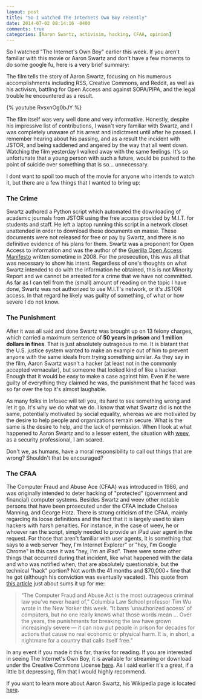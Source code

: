 ```yaml
---
layout: post
title: "So I watched The Internets Own Boy recently"
date: 2014-07-02 08:14:16 -0400
comments: true
categories: [Aaron Swartz, activisim, hacking, CFAA, opinion]
---
```


So I watched "The Internet's Own Boy" earlier this week.  If you aren't familiar with this movie or Aaron Swartz and don't have a few moments to do some google fu, here is a very brief summary:

The film tells the story of Aaron Swartz, focusing on his numerous accomplishments including RSS, Creative Commons, and Reddit, as well as his activism, battling for Open Access and against SOPA/PIPA, and the legal trouble he encountered as a result.


{% youtube RvsxnOg0bJY %}


The film itself was very well done and very informative.  Honestly, despite his impressive list of contributions, I wasn't very familiar with Swartz, and I was completely unaware of his arrest and indictment until after he passed.
I remember hearing about his passing, and as a result the incident with JSTOR, and being saddened and angered by the way that all went down.  Watching the film yesterday I walked away with the same feelings.  It's so unfortunate that a young person
with such a future, would be pushed to the point of suicide over something that is so... unnecessary.

I dont want to spoil too much of the movie for anyone who intends to watch it, but there are a few things that I wanted to bring up:


### The Crime

Swartz authored a Python script which automated the downloading of academic journals from JSTOR using the free access provided by M.I.T. for students and staff.  He left a laptop running this script in a network closet
unattended in order to download these documents en masse.  These documents were not released for free or pay by Swartz, and there is no definitive evidence of his plans for them.  Swartz was a proponent for Open Access to information and was the author
of the <a href="https://archive.org/stream/GuerillaOpenAccessManifesto/Goamjuly2008_djvu.txt">Guerilla Open Access Manifesto</a> written sometime in 2008.  For the prosecution, this was all that was necessary to show his intent.  Regardless of one's thoughts on what Swartz
intended to do with the information he obtained, this is not Minority Report and we cannot be arrested for a crime that we have not committed.  As far as I can tell from the (small) amount of reading on the topic I have done, Swartz was not authorized to use M.I.T's network, or it's JSTOR access.
In that regard he likely was guilty of something, of what or how severe I do not know.


### The Punishment

After it was all said and done Swartz was brought up on 13 felony charges, which carried a maximum sentence of **50 years in prison** and **1 million dollars in fines**.  That is just absolutely outrageous to me.
It is blatant that the U.S. justice system wanted to make an example out of him to prevent anyone with the same ideals from trying something similar.  As they say in the film, Aaron Swartz wasn't a hacker (at least not in the commonly accepted vernacular), but someone that looked kind of like a hacker.
Enough that it would be easy to make a case against him.  Even if he were guilty of everything they claimed he was, the punishment that he faced was so far over the top it's almost laughable.  


As many folks in Infosec will tell you, its hard to see something wrong and let it go.  It's why we do what we do.
I know that what Swartz did is not the same, potentially motivated by social equality, whereas we are motivated by the desire to help people and organizations remain secure.  What is the same is the desire to help, and the lack of permission.  When I look at what happened to Aaron Swartz and to a
lesser extent, the situation with <a href="http://en.wikipedia.org/wiki/Weev#AT.26T_data_breach">weev</a>, as a security professional, I am scared.  


Don't we, as humans, have a moral responsibility to call out things that are wrong?  Shouldn't that be encouraged?


### The CFAA

The Computer Fraud and Abuse Ace (CFAA) was introduced in 1986, and was originally intended to deter hacking of "protected" (government and financial) computer systems.  Besides Swartz and weev other notable persons that have been prosecuted under the CFAA include Chelsea Manning, and George Hotz.
There is strong criticism of the CFAA, mainly regarding its loose definitions and the fact that it is largely used to slam hackers with harsh penalties.  For instance, in the case of weev, he or whoever ran the script, simply needed to provide an iPad user agent in the request.
For those that aren't familiar with user agents, it is something that says to a web server "hey, I'm Internet Explorer" or "hey, I'm Google Chrome" in this case it was "hey, I'm an iPad".  There were some other things that occurred during that incident, like what happened with the data and who was notified when, 
that are absolutely questionable, but the technical "hack" portion?  Not worth the 41 months and $70,000+ fine that he got (although his conviction was eventually vacated).  This quote from <a href="http://business.time.com/2013/03/19/u-s-hacker-crackdown-sparks-debate-over-computer-fraud-law/">this article</a> just about sums it up for me:

> “The Computer Fraud and Abuse Act is the most outrageous criminal law you’ve never heard of,” Columbia Law School professor Tim Wu wrote in the New Yorker this week. “It bans ‘unauthorized access’ of computers, but no one really knows what those words mean … Over the years, the punishments for breaking the law have grown increasingly severe — it can now put people in prison for decades for actions that cause no real economic or physical harm. It is, in short, a nightmare for a country that calls itself free.”


In any event if you made it this far, thanks for reading.  If you are interested in seeing The Internet's Own Boy, it is available for streaming or download under the Creative Commons License <a href="https://archive.org/details/TheInternetsOwnBoyTheStoryOfAaronSwartz">here</a>.  As I said earlier it's a great, if a little bit depressing, film that I would highly recommend.

If you want to learn more about Aaron Swartz, his Wikipedia page is located <a href="http://en.wikipedia.org/wiki/Aaron_Swartz">here</a>.
